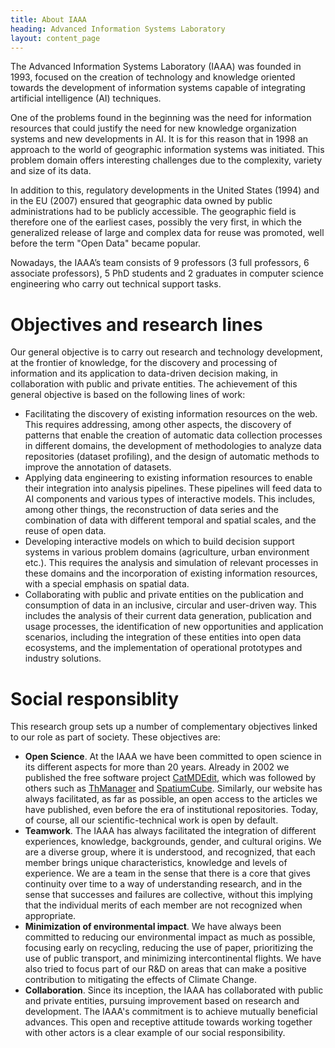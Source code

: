 ```yaml
---
title: About IAAA
heading: Advanced Information Systems Laboratory
layout: content_page
---
```


The Advanced Information Systems Laboratory (IAAA) was founded in 1993, focused on the creation of technology and knowledge oriented towards the development of information systems capable of integrating artificial intelligence (AI) techniques. 

One of the problems found in the beginning was the need for information resources that could justify the need for new knowledge organization systems and new developments in AI. It is for this reason that in 1998 an approach to the world of geographic information systems was initiated. This problem domain offers interesting challenges due to the complexity, variety and size of its data.

In addition to this, regulatory developments in the United States (1994) and in the EU (2007) ensured that geographic data owned by public administrations had to be publicly accessible. The geographic field is therefore one of the earliest cases, possibly the very first, in which the generalized release of large and complex data for reuse was promoted, well before the term "Open Data" became popular.

Nowadays, the IAAA’s team consists of 9 professors (3 full professors, 6 associate professors), 5 PhD students and 2 graduates in computer science engineering who carry out technical support tasks.

# Objectives and research lines
Our general objective is to carry out research and technology development, at the frontier of knowledge, for the discovery and processing of information and its application to data-driven decision making, in collaboration with public and private entities. The achievement of this general objective is based on the following lines of work:

- Facilitating the discovery of existing information resources on the web. This requires addressing, among other aspects, the discovery of patterns that enable the creation of automatic data collection processes in different domains, the development of methodologies to analyze data repositories (dataset profiling), and the design of automatic methods to improve the annotation of datasets.
- Applying data engineering to existing information resources to enable their integration into analysis pipelines. These pipelines will feed data to AI components and various types of interactive models. This includes, among other things, the reconstruction of data series and the combination of data with different temporal and spatial scales, and the reuse of open data.
- Developing interactive models on which to build decision support systems in various problem domains (agriculture, urban environment etc.). This requires the analysis and simulation of relevant processes in these domains and the incorporation of existing information resources, with a special emphasis on spatial data.
- Collaborating with public and private entities on the publication and consumption of data in an inclusive, circular and user-driven way. This includes the analysis of their current data generation, publication and usage processes, the identification of new opportunities and application scenarios, including the integration of these entities into open data ecosystems, and the implementation of operational prototypes and industry solutions.

# Social responsiblity
This research group sets up a number of complementary objectives linked to our role as part of society. These objectives are:

- **Open Science**. At the IAAA we have been committed to open science in its different aspects for more than 20 years. Already in 2002 we published the free software project [CatMDEdit](https://catmdedit.sourceforge.io/), which was followed by others such as [ThManager](https://thmanager.sourceforge.io/) and [SpatiumCube](https://spatiumcube.sourceforge.io/). Similarly, our website has always facilitated, as far as possible, an open access to the articles we have published, even before the era of institutional repositories. Today, of course, all our scientific-technical work is open by default.
- **Teamwork**. The IAAA has always facilitated the integration of different experiences, knowledge, backgrounds, gender, and cultural origins. We are a diverse group, where it is understood, and recognized, that each member brings unique characteristics, knowledge and levels of experience. We are a team in the sense that there is a core that gives continuity over time to a way of understanding research, and in the sense that successes and failures are collective, without this implying that the individual merits of each member are not recognized when appropriate.
- **Minimization of environmental impact**. We have always been committed to reducing our environmental impact as much as possible, focusing early on recycling, reducing the use of paper, prioritizing the use of public transport, and minimizing intercontinental flights. We have also tried to focus part of our R&D on areas that can make a positive contribution to mitigating the effects of Climate Change.
- **Collaboration**. Since its inception, the IAAA has collaborated with public and private entities, pursuing improvement based on research and development. The IAAA's commitment is to achieve mutually beneficial advances. This open and receptive attitude towards working together with other actors is a clear example of our social responsibility.
